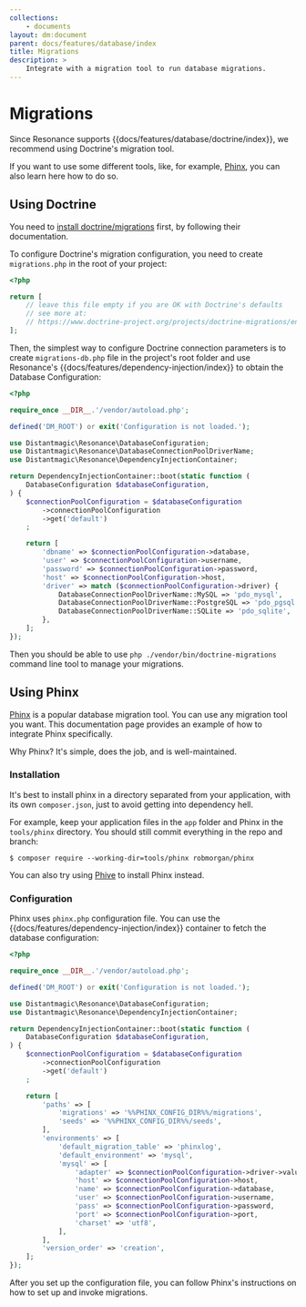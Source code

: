 ```yaml
---
collections:
    - documents
layout: dm:document
parent: docs/features/database/index
title: Migrations
description: >
    Integrate with a migration tool to run database migrations.
---
```


# Migrations

Since Resonance supports {{docs/features/database/doctrine/index}}, we 
recommend using Doctrine's migration tool.

If you want to use some different tools, like, for example, 
[Phinx](https://phinx.org/), you can also learn here how to do so.

## Using Doctrine

You need to 
[install doctrine/migrations](https://www.doctrine-project.org/projects/migrations.html) 
first, by following their documentation.

To configure Doctrine's migration configuration, you need to create 
`migrations.php` in the root of your project:

```php file:migrations.php
<?php

return [
    // leave this file empty if you are OK with Doctrine's defaults
    // see more at:
    // https://www.doctrine-project.org/projects/doctrine-migrations/en/3.6/reference/configuration.html
];
```

Then, the simplest way to configure Doctrine connection parameters is to create 
`migrations-db.php` file in the project's root folder and use Resonance's
{{docs/features/dependency-injection/index}} to obtain the Database 
Configuration:

```php file:migrations-db.php
<?php

require_once __DIR__.'/vendor/autoload.php';

defined('DM_ROOT') or exit('Configuration is not loaded.');

use Distantmagic\Resonance\DatabaseConfiguration;
use Distantmagic\Resonance\DatabaseConnectionPoolDriverName;
use Distantmagic\Resonance\DependencyInjectionContainer;

return DependencyInjectionContainer::boot(static function (
    DatabaseConfiguration $databaseConfiguration,
) {
    $connectionPoolConfiguration = $databaseConfiguration
        ->connectionPoolConfiguration
        ->get('default')
    ;

    return [
        'dbname' => $connectionPoolConfiguration->database,
        'user' => $connectionPoolConfiguration->username,
        'password' => $connectionPoolConfiguration->password,
        'host' => $connectionPoolConfiguration->host,
        'driver' => match ($connectionPoolConfiguration->driver) {
            DatabaseConnectionPoolDriverName::MySQL => 'pdo_mysql',
            DatabaseConnectionPoolDriverName::PostgreSQL => 'pdo_pgsql',
            DatabaseConnectionPoolDriverName::SQLite => 'pdo_sqlite',
        },
    ];
});
```

Then you should be able to use `php ./vendor/bin/doctrine-migrations` command
line tool to manage your migrations.

## Using Phinx

[Phinx](https://phinx.org/) is a popular database migration tool. You can
use any migration tool you want. This documentation page provides an example 
of how to integrate Phinx specifically.

Why Phinx? It's simple, does the job, and is well-maintained.

### Installation

It's best to install phinx in a directory separated from your application,
with its own `composer.json`, just to avoid getting into dependency hell.

For example, keep your application files in the `app` folder and Phinx in
the `tools/phinx` directory. You should still commit everything in the 
repo and branch:

```shell
$ composer require --working-dir=tools/phinx robmorgan/phinx
```

You can also try using [Phive](https://phar.io/) to install Phinx instead.

### Configuration

Phinx uses `phinx.php` configuration file. You can use the 
{{docs/features/dependency-injection/index}} container to fetch the 
database configuration:

```php file:phinx.php
<?php

require_once __DIR__.'/vendor/autoload.php';

defined('DM_ROOT') or exit('Configuration is not loaded.');

use Distantmagic\Resonance\DatabaseConfiguration;
use Distantmagic\Resonance\DependencyInjectionContainer;

return DependencyInjectionContainer::boot(static function (
    DatabaseConfiguration $databaseConfiguration,
) {
    $connectionPoolConfiguration = $databaseConfiguration
        ->connectionPoolConfiguration
        ->get('default')
    ;

    return [
        'paths' => [
            'migrations' => '%%PHINX_CONFIG_DIR%%/migrations',
            'seeds' => '%%PHINX_CONFIG_DIR%%/seeds',
        ],
        'environments' => [
            'default_migration_table' => 'phinxlog',
            'default_environment' => 'mysql',
            'mysql' => [
                'adapter' => $connectionPoolConfiguration->driver->value,
                'host' => $connectionPoolConfiguration->host,
                'name' => $connectionPoolConfiguration->database,
                'user' => $connectionPoolConfiguration->username,
                'pass' => $connectionPoolConfiguration->password,
                'port' => $connectionPoolConfiguration->port,
                'charset' => 'utf8',
            ],
        ],
        'version_order' => 'creation',
    ];
});
```

After you set up the configuration file, you can follow Phinx's instructions
on how to set up and invoke migrations.
